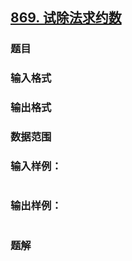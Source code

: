 ## [869. 试除法求约数](https://www.acwing.com/problem/content/solution/871/1/)

### 题目

### 输入格式

### 输出格式

### 数据范围

### 输入样例：

```

```

### 输出样例：

```

```

### 题解